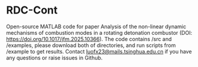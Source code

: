 # RDC-Cont
Open-source MATLAB code for paper Analysis of the non-linear dynamic mechanisms of combustion modes in a rotating detonation combustor (DOI: https://doi.org/10.1017/jfm.2025.10366).
The code contains /src and /examples, please download both of directories, and run scripts from /example to get results.
Contact luofx23@mails.tsinghua.edu.cn if you have any questions or raise issues in Github.
